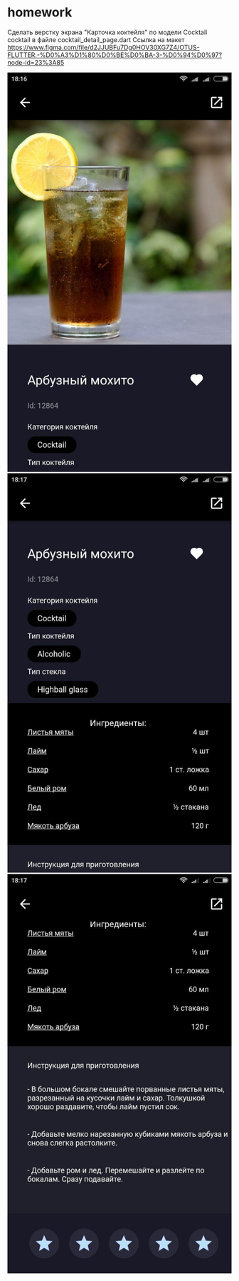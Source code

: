 # homework

Сделать верстку экрана "Карточка коктейля" по модели Cocktail cocktail в файле cocktail_detail_page.dart
Ссылка на макет https://www.figma.com/file/d2JJUBFu7Dg0HOV30XG7Z4/OTUS-FLUTTER.-%D0%A3%D1%80%D0%BE%D0%BA-3-%D0%94%D0%97?node-id=23%3A85


![alt text](screenshots/photo_1.jpg "Описание будет тут")
![alt text](screenshots/photo_2.jpg "Описание будет тут")
![alt text](screenshots/photo_3.jpg "Описание будет тут")
